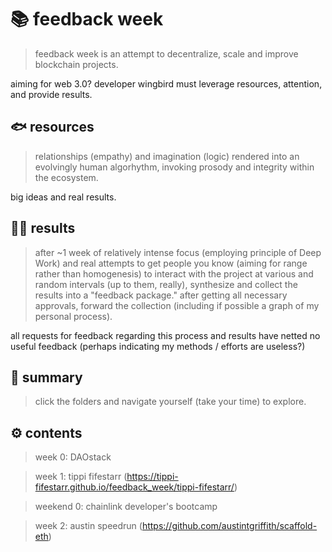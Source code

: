 # 📚 feedback week
> feedback week is an attempt to decentralize, scale and improve blockchain projects.

aiming for web 3.0? developer wingbird must leverage resources, attention, and provide results. 

## 🐟 resources
> relationships (empathy) and imagination (logic) rendered into an evolvingly human 
algorhythm, invoking prosody and integrity within the ecosystem.  

big ideas and real results.

## 👨‍🎤 results
> after ~1 week of relatively intense focus (employing principle of Deep Work) and real
attempts to get people you know (aiming for range rather than homogenesis) to interact 
with the project at various and random intervals (up to them, really), synthesize and 
collect the results into a "feedback package." after getting all necessary approvals,
forward the collection (including if possible a graph of my personal process).

all requests for feedback regarding this process and results have netted no useful feedback (perhaps indicating my methods / efforts are useless?)

## 💬 summary
> click the folders and navigate yourself (take your time) to explore.

## ⚙️ contents

> week 0: DAOstack

> week 1: tippi fifestarr (https://tippi-fifestarr.github.io/feedback_week/tippi-fifestarr/)

> weekend 0: chainlink developer's bootcamp

> week 2: austin speedrun (https://github.com/austintgriffith/scaffold-eth)
